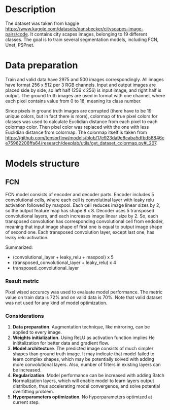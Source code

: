 # Description
The dataset was taken from kaggle https://www.kaggle.com/datasets/dansbecker/cityscapes-image-pairs/code. It contains city scapes images, belonging to 19 different classes. The goal is to train several segmentation models, including FCN, Unet, PSPnet.

# Data preparation
Train and valid data have 2975 and 500 images correspondingly. All images have format 256 x 512 per 3 RGB channels. Input and output images are placed side by side, so left half (256 x 256) is input image, and right half is output.
The ground truth images are used in format with one channel, where each pixel contains value from 0 to 18, meaning its class number. 

Since pixels in ground truth images are corrupted (there have to be 19 unique colors, but in fact there is more), colormap of true pixel colors for classes was used to calculate Euclidian distance from each pixel to each colormap color. Then pixel color was replaced with the one with less Euclidian distance from colormap. The colormap itself is taken from https://github.com/tensorflow/models/blob/17e923da9e8caba5dfbd58846ce75962206ffa64/research/deeplab/utils/get_dataset_colormap.py#L207.

# Models structure
## FCN
FCN model consists of encoder and decoder parts. Encoder includes 5 convolutional cells, where each cell is convolutinal layer with leaky relu activation followed by maxpool. Each cell reduces image linear sizes by 2, so the output feature map has shape 8 x 8. Decoder uses 5 transposed convolutional layers, and each increases image linear size by 2. So, each transposed convolution has corresponding convolutional cell from endoder, meaning that input image shape of first one is equal to output image shape of second one. Each transposed convolution layer, except last one, has leaky relu activation.

Summarized:
- (convolutional_layer + leaky_relu + maxpool) x 5
- (transposed_convolutional_layer + leaky_relu) x 4
- transposed_convolutional_layer

### Result metric
Pixel wised accuracy was used to evaluate model performance. The metric value on train data is 72% and on valid data is 70%. Note that valid dataset was not used for any kind of model optimization.

### Considerations
1. **Data preparation**. Augmentation technique, like mirroring, can be applied to every image.
2. **Weights initialization**. Using ReLU as activation function implies He inititalization for better data and gradient flow.
3. **Model architecture**. The predicted image consists of much simpler shapes than ground truth image. It may indicate that model failed to learn complex shapes, which may be potentially solved with adding more convolutional layers. Also, number of filters in existing layers can be increased.
4. **Regularization**. Model performance can be increased with adding Batch Normalization layers, which will enable model to learn layers output distribution, thus accelerating model convergence, and solve potential overfitting problem.
5. **Hyperparameters optimization**. No hyperparameters optimized at current step.
